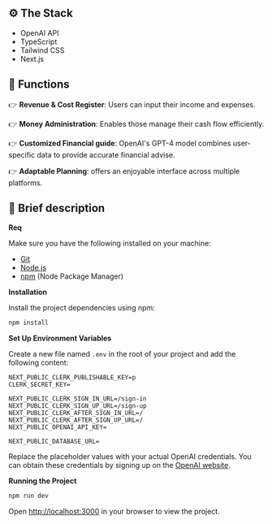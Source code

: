 
## <a name="tech-stack">⚙️ The Stack</a>

- OpenAI API
- TypeScript
- Tailwind CSS
- Next.js

## <a name="features">🔋 Functions </a>

👉 **Revenue & Cost Register**: Users can input their income and expenses.

👉 **Money Administration**: Enables those manage their cash flow efficiently.

👉 **Customized Financial guide**: OpenAI's GPT-4 model combines user-specific data to provide accurate financial advise.

👉 **Adaptable Planning**: offers an enjoyable interface across multiple platforms.


## <a name="quick-start">🤸 Brief description </a>

**Req**

Make sure you have the following installed on your machine:

- [Git](https://git-scm.com/)
- [Node.js](https://nodejs.org/en)
- [npm](https://www.npmjs.com/) (Node Package Manager)


**Installation**

Install the project dependencies using npm:

```bash
npm install
```

**Set Up Environment Variables**

Create a new file named `.env` in the root of your project and add the following content:

```env
NEXT_PUBLIC_CLERK_PUBLISHABLE_KEY=p
CLERK_SECRET_KEY=

NEXT_PUBLIC_CLERK_SIGN_IN_URL=/sign-in
NEXT_PUBLIC_CLERK_SIGN_UP_URL=/sign-up
NEXT_PUBLIC_CLERK_AFTER_SIGN_IN_URL=/
NEXT_PUBLIC_CLERK_AFTER_SIGN_UP_URL=/
NEXT_PUBLIC_OPENAI_API_KEY=

NEXT_PUBLIC_DATABASE_URL=

```

Replace the placeholder values with your actual OpenAI credentials. You can obtain these credentials by signing up on the [OpenAI website](https://openai.com/).

**Running the Project**

```bash
npm run dev
```

Open [http://localhost:3000](http://localhost:3000) in your browser to view the project.


